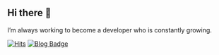 ## Hi there 👋 

I’m always working to become a developer who is constantly growing.

[![Hits](https://hits.seeyoufarm.com/api/count/incr/badge.svg?url=https%3A%2F%2Fgithub.com%2Fphillip5094&count_bg=%2379C83D&title_bg=%23555555&icon=&icon_color=%23E7E7E7&title=hits&edge_flat=false)](https://hits.seeyoufarm.com) [![Blog Badge](http://img.shields.io/badge/Blog-blue?style=flat&link=https://phillip5094.tistory.com/)](https://phililp5094.tistory.com)
